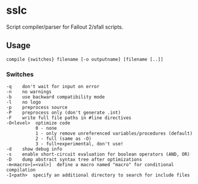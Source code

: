# sslc

Script compiler/parser for Fallout 2/sfall scripts.

## Usage

    compile {switches} filename [-o outputname] [filename [..]]

### Switches
    -q    don't wait for input on error
    -n    no warnings
    -b    use backward compatibility mode
    -l    no logo
    -p    preprocess source
    -P    preprocess only (don't generate .int)
    -F    write full file paths in #line directives
    -O<level>  optimize code
               0 - none
               1 - only remove unreferenced variables/procedures (default)
               2 - full (same as -O)
               3 - full+experimental, don't use!
    -d    show debug info
    -s    enable short-circuit evaluation for boolean operators (AND, OR)
    -D    dump abstract syntax tree after optimizations
    -m<macro>[=<val>]  define a macro named "macro" for conditional compilation
    -I<path>  specify an additional directory to search for include files
